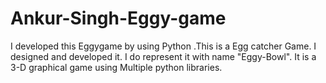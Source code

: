 # Ankur-Singh-Eggy-game
I developed this Eggygame by using Python .This is a Egg catcher Game. I designed and developed it. I do represent it with name "Eggy-Bowl". It is a 3-D graphical game using Multiple python libraries.

